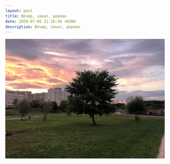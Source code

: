 ```yaml
---
layout: post
title: Вечер, закат, дерево
date: 2020-07-05 21:16:39 +0300
description: Вечер, закат, дерево
---
```


<img src="/assets/images/2020/07/2020-07-05_21-16-39_IMG_3649_web.jpg" class="img-fluid mx-auto d-block" alt="Вечер, закат, дерево" />
